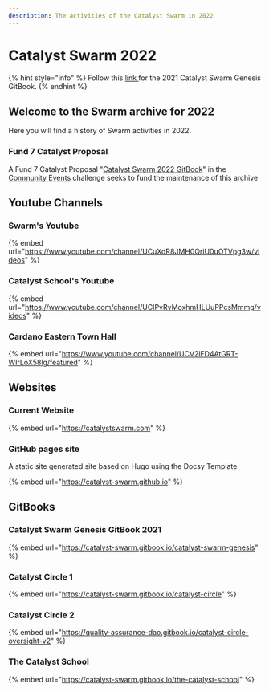 ```yaml
---
description: The activities of the Catalyst Swarm in 2022
---
```


# Catalyst Swarm 2022

{% hint style="info" %}
Follow this [link ](https://catalyst-swarm.gitbook.io/catalyst-swarm-genesis/)for the 2021 Catalyst Swarm Genesis GitBook.
{% endhint %}

## Welcome to the Swarm archive for 2022

Here you will find a history of Swarm activities in 2022.&#x20;

### Fund 7 Catalyst Proposal&#x20;

A Fund 7 Catalyst Proposal "[Catalyst Swarm 2022 GitBook](https://cardano.ideascale.com/a/dtd/Catalyst-Swarm-2022-GitBook/382330-48088)" in the [Community Events](https://cardano.ideascale.com/a/campaign-home/26234) challenge seeks to fund the maintenance of this archive&#x20;

## Youtube Channels

### Swarm's Youtube

{% embed url="https://www.youtube.com/channel/UCuXdR8JMH0QriU0uOTVpg3w/videos" %}

### Catalyst School's Youtube

{% embed url="https://www.youtube.com/channel/UCIPvRvMoxhmHLUuPPcsMmmg/videos" %}

### Cardano Eastern Town Hall

{% embed url="https://www.youtube.com/channel/UCV2lFD4AtGRT-WIrLoX58lg/featured" %}

## Websites

### Current Website

{% embed url="https://catalystswarm.com" %}

### GitHub pages site

A static site generated site based on Hugo using the Docsy Template

{% embed url="https://catalyst-swarm.github.io" %}

## GitBooks

### Catalyst Swarm Genesis GitBook 2021&#x20;

{% embed url="https://catalyst-swarm.gitbook.io/catalyst-swarm-genesis" %}

### Catalyst Circle 1

{% embed url="https://catalyst-swarm.gitbook.io/catalyst-circle" %}

### Catalyst Circle 2

{% embed url="https://quality-assurance-dao.gitbook.io/catalyst-circle-oversight-v2" %}

### The Catalyst School

{% embed url="https://catalyst-swarm.gitbook.io/the-catalyst-school" %}

